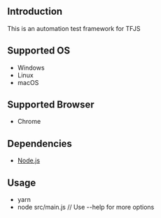 ## Introduction
This is an automation test framework for TFJS

## Supported OS

* Windows
* Linux
* macOS

## Supported Browser

* Chrome

## Dependencies

* [Node.js](https://nodejs.org/en/)

## Usage
* yarn
* node src/main.js // Use --help for more options
